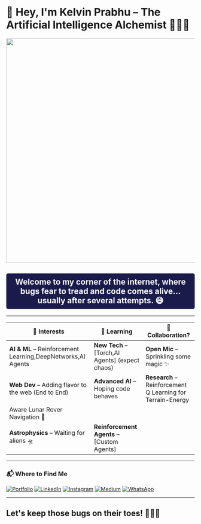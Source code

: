 # 👋 Hey, I'm Kelvin Prabhu – The **Artificial Intelligence Alchemist** 🧙‍♂️🤖

<div align="center">
  <img src="https://i.giphy.com/media/v1.Y2lkPTc5MGI3NjExc2xnbGdwN2pod3J2Z2dxZWdxaHR3cmZ6YXJ5OGdrbGRuNHA5MWplMyZlcD12MV9pbnRlcm5hbF9naWZfYnlfaWQmY3Q9Zw/0R7AQsnA3yIUcbvztz/giphy.gif" width="600px">
</div>
<div align="center">
  <h2 style="color: white; background-color: #1a1a4b; padding: 10px; border-radius: 5px;">Welcome to my corner of the internet, where bugs fear to tread and code comes alive... usually after several attempts. 😅</h2>
</div>

---

| **👀 Interests**                         | **🌱 Learning**                                | **💞️ Collaboration?**                     |
|------------------------------------------|------------------------------------------------|--------------------------------------------|
| **AI & ML** – Reinforcement Learning,DeepNetworks,AI Agents | **New Tech** – [Torch,AI Agents] (expect chaos) | **Open Mic** – Sprinkling some magic ✨ |
| **Web Dev** – Adding flavor to the web (End to End)   | **Advanced AI** – Hoping code behaves         | **Research** – Reinforcement Q Learning for Terrain-Energy
Aware Lunar Rover Navigation 🚀 |
| **Astrophysics** – Waiting for aliens 🛸 | **Reinforcement Agents** – [Custom Agents]                  |                                            |

---



### 📬 Where to Find Me

[![Portfolio](https://img.shields.io/badge/Portfolio-Visit-green)](https://kelvinportfolio2071.netlify.app/)
[![LinkedIn](https://img.shields.io/badge/LinkedIn-Connect-blue?logo=linkedin)](https://linkedin.com/in/a-anto-kelvin-prabhu-48385b25a)
[![Instagram](https://img.shields.io/badge/Instagram-Follow-pink?logo=instagram)](https://instagram.com/kelvin.prabhu__)
[![Medium](https://img.shields.io/badge/Medium-Read-black?logo=medium)](https://medium.com/@kelvinprabhu2071)
[![WhatsApp](https://img.shields.io/badge/WhatsApp-Chat-green?logo=whatsapp)](https://wa.me/918708687084?text=hey%20kelvin) 


---
## Let's keep those bugs on their toes! 🧑‍💻✨

